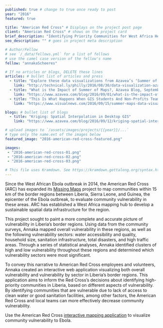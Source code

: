 ```yaml
---
published: true # change to true once ready to post
year: "2016"
featured: true

title: "American Red Cross" # Displays on the project post page
client: "American Red Cross" # shows on the project card
brief_description: "Identifying Priority Communities for West Africa Health Interventions" # shows on the project card
seo_description: "" # goes in project meta description

# Author/Fellow
# see `/_data/fellows.yml` for a list of fellows
# use the camel case version of the fellow's name
fellow: "annakaScheeres"

# If no articles or blogs, DELETE these lines
articles: # bullet list of articles and press
  - title: "Explore these data visualizations from Azavea’s ‘Summer of Maps’ program, Technical.ly Philly, August 30, 2016"
    link: "http://technical.ly/philly/2016/08/30/data-visualization-azavea-summer-of-maps-fellowship/"
  - title: "What is the Impact of Summer of Maps?, Azavea Blog, September 1, 2016"
    link: "https://www.azavea.com/blog/2016/09/01/what-is-the-impact-of-summer-of-maps/"
  - title: "This Is What Happens When GIS Students And Non-Profits Team Up, Visual News, September 15, 2016"
    link: "https://www.visualnews.com/2016/09/15/summer-maps-data-visualization/"

blogs: # bullet list of blogs
  - title: "Kriging: Spatial Interpolation in Desktop GIS"
    link: "https://www.azavea.com/blog/2016/09/12/kriging-spatial-interpolation-desktop-gis/"

# upload images to `/assets/images/projects/{{year}}/...`
# type only the name.ext of the images below
featured_image: "2016-american-red-cross-featured.png"

images:
 - "2016-american-red-cross-01.png"
 - "2016-american-red-cross-02.png"
 - "2016-american-red-cross-03.png"

# This file uses Kramdown. See https://kramdown.gettalong.org/syntax.html for syntax
---
```

Since the West African Ebola outbreak in 2014, the American Red Cross (ARC) has expanded its [Missing Maps](http://www.missingmaps.org/) project to map communities within 15 km of the border regions between Liberia, Sierra Leone, and Guinea, the epicenter of the Ebola outbreak, to evaluate community vulnerability in these areas. ARC has established a West Africa mapping hub to develop a sustainable spatial data infrastructure for the region.

This project sought to paint a more complete and accurate picture of vulnerability in Liberia’s border regions. Using data from the community surveys, Annaka mapped overall vulnerability in these regions, as well as the following vulnerability sectors: water accessibility and quality, household size, sanitation infrastructure, total disasters, and high traffic areas. Through a series of statistical analyses, Annaka identified clusters of high and low vulnerability throughout these regions and determined which vulnerability sectors were most significant.

To convey this narrative to American Red Cross employees and volunteers, Annaka created an interactive web application visualizing both overall vulnerability and vulnerability by sector in Liberia’s border regions. This application aims to inform the Red Cross’s decisions about identifying high-priority communities in Liberia, based on different aspects of vulnerability. By identifying communities that are vulnerable due to lack of access to clean water or good sanitation facilities, among other factors, the American Red Cross and local teams can more effectively decrease community vulnerability.

Use the American Red Cross [interactive mapping application](http://americanredcross.github.io/west-africa-viz) to visualize community vulnerability to Ebola.
